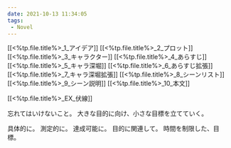 ```yaml
---
date: 2021-10-13 11:34:05
tags:
 - Novel
---
```


[[<%tp.file.title%>_1_アイデア]]
[[<%tp.file.title%>_2_プロット]]
[[<%tp.file.title%>_3_キャラクター]]
[[<%tp.file.title%>_4_あらすじ]]
[[<%tp.file.title%>_5_キャラ深堀]]
[[<%tp.file.title%>_6_あらすじ拡張]]
[[<%tp.file.title%>_7_キャラ深堀拡張]]
[[<%tp.file.title%>_8_シーンリスト]]
[[<%tp.file.title%>_9_シーン説明]]
[[<%tp.file.title%>_10_本文]]

[[<%tp.file.title%>_EX_伏線]]

忘れてはいけないこと。
大きな目的に向け、小さな目標を立てていく。

具体的に。
測定的に。
達成可能に。
目的に関連して。
時間を制限した、目標。